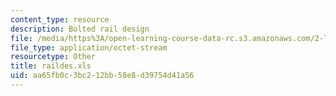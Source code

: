 ```yaml
---
content_type: resource
description: Bolted rail design
file: /media/https%3A/open-learning-course-data-rc.s3.amazonaws.com/2-75-precision-machine-design-fall-2001/aa65fb0c3bc212bb58e8d39754d41a56_raildes.xls
file_type: application/octet-stream
resourcetype: Other
title: raildes.xls
uid: aa65fb0c-3bc2-12bb-58e8-d39754d41a56
---
```

